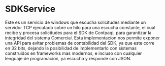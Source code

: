 # SDKService

Este es un servicio de windows que escucha solicitudes mediante un servidor TCP ejecutado sobre un hilo para una escucha constante, el cual recibe y procesa solicitudes para el SDK de Contpaqi, para garantizar la integridad del sistema Comercial.
Esta implementacion nos permite exponer una API para evitar problemas de contabilidad del SDK, ya que este corre en 32 bits, dejando la posibilidad de implementarlo con sistemas construidos en frameworks mas modernos, e incluso con cualquier lenguaje de programacion, ya escucha y responde con JSON.
